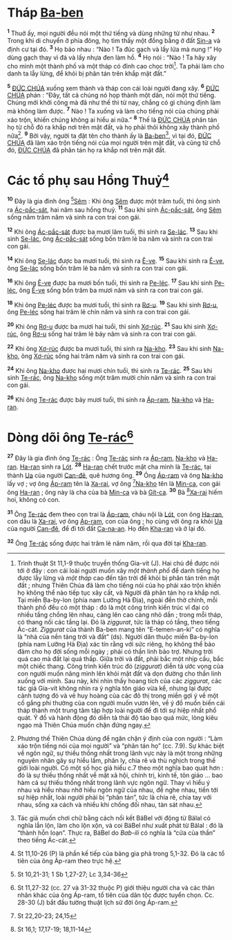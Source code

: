 # Tháp [Ba-ben]()
<sup><b>1</b></sup> Thuở ấy, mọi người đều nói một thứ tiếng và dùng những từ như nhau. <sup><b>2</b></sup> Trong khi di chuyển ở phía đông, họ tìm thấy một đồng bằng ở đất [Sin-a]() và định cư tại đó. <sup><b>3</b></sup> Họ bảo nhau : “Nào ! Ta đúc gạch và lấy lửa mà nung !” Họ dùng gạch thay vì đá và lấy nhựa đen làm hồ. <sup><b>4</b></sup> Họ nói : “Nào ! Ta hãy xây cho mình một thành phố và một tháp có đỉnh cao chọc trời[^1-935855a5-a424-42f1-bcd9-3bc4b1963321]. Ta phải làm cho danh ta lẫy lừng, để khỏi bị phân tán trên khắp mặt đất.”

<sup><b>5</b></sup> [ĐỨC CHÚA]() xuống xem thành và tháp con cái loài người đang xây. <sup><b>6</b></sup> [ĐỨC CHÚA]() phán : “Đây, tất cả chúng nó họp thành một dân, nói một thứ tiếng. Chúng mới khởi công mà đã như thế thì từ nay, chẳng có gì chúng định làm mà không làm được. <sup><b>7</b></sup> Nào ! Ta xuống và làm cho tiếng nói của chúng phải xáo trộn, khiến chúng không ai hiểu ai nữa.” <sup><b>8</b></sup> Thế là [ĐỨC CHÚA]() phân tán họ từ chỗ đó ra khắp nơi trên mặt đất, và họ phải thôi không xây thành phố nữa[^2-935855a5-a424-42f1-bcd9-3bc4b1963321]. <sup><b>9</b></sup> Bởi vậy, người ta đặt tên cho thành ấy là [Ba-ben]()[^3-935855a5-a424-42f1-bcd9-3bc4b1963321], vì tại đó, [ĐỨC CHÚA]() đã làm xáo trộn tiếng nói của mọi người trên mặt đất, và cũng từ chỗ đó, [ĐỨC CHÚA]() đã phân tán họ ra khắp nơi trên mặt đất.

# Các tổ phụ sau Hồng Thuỷ[^4-935855a5-a424-42f1-bcd9-3bc4b1963321]
<sup><b>10</b></sup> Đây là gia đình ông [^1@-935855a5-a424-42f1-bcd9-3bc4b1963321][Sêm]() : Khi ông [Sêm]() được một trăm tuổi, thì ông sinh ra [Ác-pắc-sát](), hai năm sau hồng thuỷ. <sup><b>11</b></sup> Sau khi sinh [Ác-pắc-sát](), ông [Sêm]() sống năm trăm năm và sinh ra con trai con gái.

<sup><b>12</b></sup> Khi ông [Ác-pắc-sát]() được ba mươi lăm tuổi, thì sinh ra [Se-lác](). <sup><b>13</b></sup> Sau khi sinh [Se-lác](), ông [Ác-pắc-sát]() sống bốn trăm lẻ ba năm và sinh ra con trai con gái.

<sup><b>14</b></sup> Khi ông [Se-lác]() được ba mươi tuổi, thì sinh ra [Ê-ve](). <sup><b>15</b></sup> Sau khi sinh ra [Ê-ve](), ông [Se-lác]() sống bốn trăm lẻ ba năm và sinh ra con trai con gái.

<sup><b>16</b></sup> Khi ông [Ê-ve]() được ba mươi bốn tuổi, thì sinh ra [Pe-léc](). <sup><b>17</b></sup> Sau khi sinh [Pe-léc](), ông [Ê-ve]() sống bốn trăm ba mươi năm và sinh ra con trai con gái.

<sup><b>18</b></sup> Khi ông [Pe-léc]() được ba mươi tuổi, thì sinh ra [Rơ-u](). <sup><b>19</b></sup> Sau khi sinh [Rơ-u](), ông [Pe-léc]() sống hai trăm lẻ chín năm và sinh ra con trai con gái.

<sup><b>20</b></sup> Khi ông [Rơ-u]() được ba mươi hai tuổi, thì sinh [Xơ-rúc](). <sup><b>21</b></sup> Sau khi sinh [Xơ-rúc](), ông [Rơ-u]() sống hai trăm lẻ bảy năm và sinh ra con trai con gái.

<sup><b>22</b></sup> Khi ông [Xơ-rúc]() được ba mươi tuổi, thì sinh ra [Na-kho](). <sup><b>23</b></sup> Sau khi sinh [Na-kho](), ông [Xơ-rúc]() sống hai trăm năm và sinh ra con trai con gái.

<sup><b>24</b></sup> Khi ông [Na-kho]() được hai mươi chín tuổi, thì sinh ra [Te-rác](). <sup><b>25</b></sup> Sau khi sinh [Te-rác](), ông [Na-kho]() sống một trăm mười chín năm và sinh ra con trai con gái.

<sup><b>26</b></sup> Khi ông [Te-rác]() được bảy mươi tuổi, thì sinh ra [Áp-ram](), [Na-kho]() và [Ha-ran]().

# Dòng dõi ông [Te-rác]()[^5-935855a5-a424-42f1-bcd9-3bc4b1963321]
<sup><b>27</b></sup> Đây là gia đình ông [Te-rác]() : Ông [Te-rác]() sinh ra [Áp-ram](), [Na-kho]() và [Ha-ran](). [Ha-ran]() sinh ra [Lót](). <sup><b>28</b></sup> [Ha-ran]() chết trước mặt cha mình là [Te-rác](), tại thành [Ua]() của người [Can-đê](), quê hương ông. <sup><b>29</b></sup> Ông [Áp-ram]() và ông [Na-kho]() lấy vợ ; vợ ông [Áp-ram]() tên là [Xa-rai](), vợ ông [^2@-935855a5-a424-42f1-bcd9-3bc4b1963321][Na-kho]() tên là [Min-ca](), con gái ông [Ha-ran]() ; ông này là cha của bà [Min-ca]() và bà [Gít-ca](). <sup><b>30</b></sup> Bà [^3@-935855a5-a424-42f1-bcd9-3bc4b1963321][Xa-rai]() hiếm hoi, không có con.

<sup><b>31</b></sup> Ông [Te-rác]() đem theo con trai là [Áp-ram](), cháu nội là [Lót](), con ông [Ha-ran](), con dâu là [Xa-rai](), vợ ông [Áp-ram](), con của ông ; họ cùng với ông ra khỏi [Ua]() của người [Can-đê](), để đi tới đất [Ca-na-an](). Họ đến [Kha-ran]() và ở lại đó.

<sup><b>32</b></sup> Ông [Te-rác]() sống được hai trăm lẻ năm năm, rồi qua đời tại [Kha-ran]().

[^1-935855a5-a424-42f1-bcd9-3bc4b1963321]: Trình thuật St 11,1-9 thuộc truyền thống Gia-vít (J). Hai chủ đề được nói tới ở đây : con cái loài người muốn xây *một thành phố* để danh tiếng họ được lẫy lừng và *một tháp* cao đến tận trời để khỏi bị phân tán trên mặt đất ; nhưng Thiên Chúa đã làm cho tiếng nói của họ phải xáo trộn khiến họ không thể nào tiếp tục xây cất, và Người đã phân tán họ ra khắp nơi. Tại miền Ba-by-lon (phía nam Lưỡng Hà Địa), ngoài đền thờ chính, mỗi thành phố đều có một tháp : đó là một công trình kiến trúc vĩ đại có nhiều tầng chồng lên nhau, càng lên cao càng nhỏ dần ; trong mỗi tháp, có thang nối các tầng lại. Đó là *ziggurat*, tức là tháp có tầng, theo tiếng Ác-cát. *Ziggurat* của thành Ba-ben mang tên “E-temen-an-ki” có nghĩa là “nhà của nền tảng trời và đất” (ds). Người dân thuộc miền Ba-by-lon (phía nam Lưỡng Hà Địa) xác tín rằng với sức riêng, họ không thể bảo đảm cho họ đời sống mỗi ngày ; phải có thần linh bảo trợ. Nhưng trời quá cao mà đất lại quá thấp. Giữa trời và đất, phải bắc một nhịp cầu, bắc một chiếc thang. Công trình kiến trúc đó (*ziggurat*) diễn tả ước vọng của con người muốn nâng mình lên khỏi mặt đất và dọn đường cho thần linh xuống với mình. Sau này, khi nhìn thấy hoang tích của các *ziggurat*, các tác giả Gia-vít không nhìn ra ý nghĩa tôn giáo vừa kể, nhưng lại được cảnh tượng đó và vẻ huy hoàng của các đô thị trong miền gợi ý về một cố gắng phi thường của con người muốn vươn lên, về ý đồ muốn biến cái tháp thành một trung tâm tập hợp loài người để đi tới sự hiệp nhất phổ quát. Ý đồ và hành động đó diễn tả thái độ táo bạo quá mức, lòng kiêu ngạo mà Thiên Chúa muốn chặn đứng ngay.
[^2-935855a5-a424-42f1-bcd9-3bc4b1963321]: Phương thế Thiên Chúa dùng để ngăn chặn ý định của con người : “Làm xáo trộn tiếng nói của mọi người” và “phân tán họ” (cc. 7.9). Sự khác biệt về ngôn ngữ, sự thiếu thống nhất trong lãnh vực này là một trong những nguyên nhân gây sự hiểu lầm, phân ly, chia rẽ và thù nghịch trong thế giới loài người. Có một số học giả hiểu c.7 theo một nghĩa bao quát hơn : đó là sự thiếu thống nhất về mặt xã hội, chính trị, kinh tế, tôn giáo ... bao hàm cả sự thiếu thống nhất trong lãnh vực ngôn ngữ. Thay vì hiểu ý nhau và hiểu nhau nhờ hiểu ngôn ngữ của nhau, để nghe nhau, tiến tới sự hiệp nhất, loài người phải bị “phân tán”, tức là chia rẽ, chia tay với nhau, sống xa cách và nhiều khi chống đối nhau, tàn sát nhau.
[^3-935855a5-a424-42f1-bcd9-3bc4b1963321]: Tác giả muốn chơi chữ bằng cách nối kết BäBel với động từ Bälal có nghĩa lẫn lộn, làm cho lộn xộn, và coi BäBel như xuất phát từ Bälal : đó là “thành hỗn loạn”. Thực ra, BäBel do *Bab-ili* có nghĩa là “cửa của thần” theo tiếng Ác-cát.
[^4-935855a5-a424-42f1-bcd9-3bc4b1963321]: St 11,10-26 (P) là phần kế tiếp của bảng gia phả trong 5,1-32. Đó là các tổ tiên của ông Áp-ram theo trực hệ.
[^5-935855a5-a424-42f1-bcd9-3bc4b1963321]: St 11,27-32 (cc. 27 và 31-32 thuộc P) giới thiệu người cha và các thân nhân khác của ông Áp-ram, tổ tiên của dân tộc được tuyển chọn. Cc. 28-30 (J) bắt đầu tường thuật lịch sử đời ông Áp-ram.
[^1@-935855a5-a424-42f1-bcd9-3bc4b1963321]: St 10,21-31; 1 Sb 1,27-27; Lc 3,34-36
[^2@-935855a5-a424-42f1-bcd9-3bc4b1963321]: St 22,20-23; 24,15
[^3@-935855a5-a424-42f1-bcd9-3bc4b1963321]: St 16,1; 17,17-19; 18,11-14